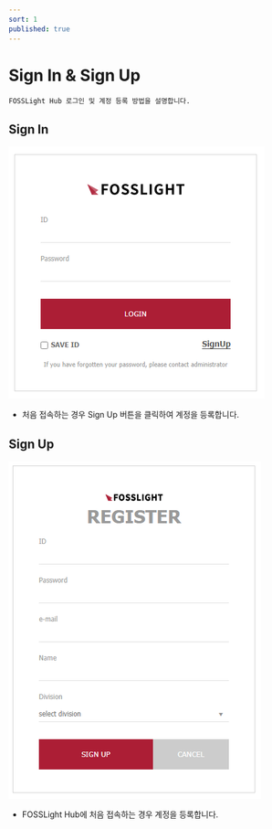 ```yaml
---
sort: 1
published: true
---
```

# Sign In & Sign Up
```note
FOSSLight Hub 로그인 및 계정 등록 방법을 설명합니다.
```
## Sign In
![SignIn](images/sign_in.png)
- 처음 접속하는 경우 Sign Up 버튼을 클릭하여 계정을 등록합니다.

## Sign Up 
![SignUp](images/sign_up.png)  
- FOSSLight Hub에 처음 접속하는 경우 계정을 등록합니다.
